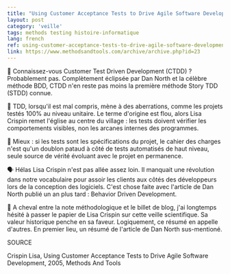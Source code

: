 ```yaml
---
title: "Using Customer Acceptance Tests to Drive Agile Software Development"
layout: post
category: 'veille'
tags: methods testing histoire-informatique
lang: french
ref: using-customer-acceptance-tests-to-drive-agile-software-development
link: https://www.methodsandtools.com/archive/archive.php?id=23
---
```


🧪 Connaissez-vous Customer Test Driven Development (CTDD) ? Probablement pas. Complètement éclipsée par Dan North et la célèbre méthode BDD, CTDD n'en reste pas moins la première méthode Story TDD (STDD) connue.

🔬 TDD, lorsqu'il est mal compris, mène à des aberrations, comme les projets testés 100% au niveau unitaire. Le terme d'origine est flou, alors Lisa Crispin remet l'église au centre du village : les tests doivent vérifier les comportements visibles, non les arcanes internes des programmes.

📖 Mieux : si les tests sont les spécifications du projet, le cahier des charges n'est qu'un doublon pataud à côté de tests automatisés de haut niveau, seule source de vérité évoluant avec le projet en permanence.

🗣️ Hélas Lisa Crispin n'est pas allée assez loin. Il manquait une révolution dans notre vocabulaire pour assoir les clients aux côtés des développeurs lors de la conception des logiciels. C'est chose faite avec l'article de Dan North publié un an plus tard : Behavior Driven Development.

📜 A cheval entre la note méthodologique et le billet de blog, j'ai longtemps hésité à passer le papier de Lisa Crispin sur cette veille scientifique. Sa valeur historique penche en sa faveur. Logiquement, ce résumé en appelle d'autres. En premier lieu, un résumé de l'article de Dan North sus-mentioné.

SOURCE

Crispin Lisa, Using Customer Acceptance Tests to Drive Agile Software Development, 2005, Methods And Tools